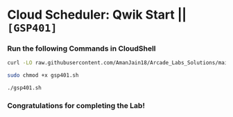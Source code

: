 # Cloud Scheduler: Qwik Start || `[GSP401]`

### Run the following Commands in CloudShell

```bash
curl -LO raw.githubusercontent.com/AmanJain18/Arcade_Labs_Solutions/main/Cloud%20Scheduler%20Qwik%20Start/gsp401.sh

sudo chmod +x gsp401.sh

./gsp401.sh
```

### Congratulations for completing the Lab!